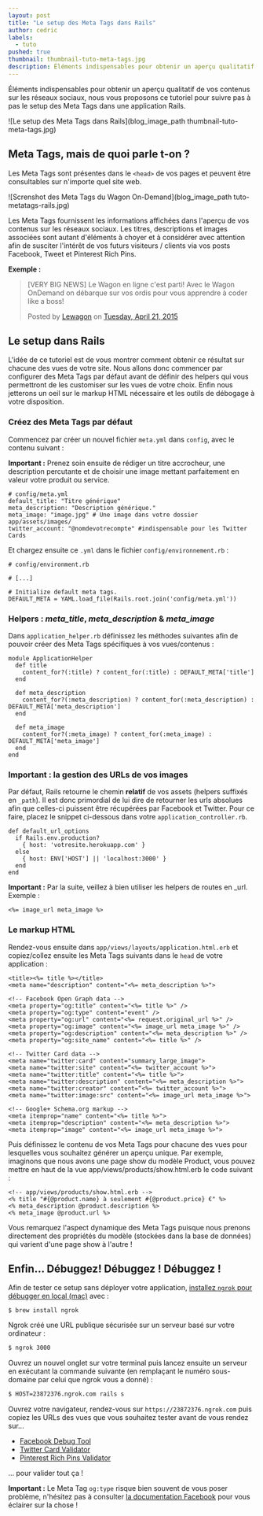 ```yaml
---
layout: post
title: "Le setup des Meta Tags dans Rails"
author: cedric
labels:
  - tuto
pushed: true
thumbnail: thumbnail-tuto-meta-tags.jpg
description: Éléments indispensables pour obtenir un aperçu qualitatif de vos contenus sur les réseaux sociaux, nous vous proposons ce tutoriel pour suivre pas à pas le setup des Meta Tags dans une application Rails.
---
```


Éléments indispensables pour obtenir un aperçu qualitatif de vos contenus sur les réseaux sociaux, nous vous proposons ce tutoriel pour suivre pas à pas le setup des Meta Tags dans une application Rails.

![Le setup des Meta Tags dans Rails](blog_image_path thumbnail-tuto-meta-tags.jpg)

## Meta Tags, mais de quoi parle t-on ?

Les Meta Tags sont présentes dans le `<head>` de vos pages et peuvent être consultables sur n'importe quel site web.

![Screnshot des Meta Tags du Wagon On-Demand](blog_image_path tuto-metatags-rails.jpg)

Les Meta Tags fournissent les informations affichées dans l'aperçu de vos contenus sur les réseaux sociaux. Les titres, descriptions et images associées sont autant d'éléments à choyer et à considérer avec attention afin de susciter l'intérêt de vos futurs visiteurs / clients via vos posts Facebook, Tweet et Pinterest Rich Pins.

**Exemple :**

<div class="embed-fb">
  <div id="fb-root"></div><script>(function(d, s, id) {  var js, fjs = d.getElementsByTagName(s)[0];  if (d.getElementById(id)) return;  js = d.createElement(s); js.id = id;  js.src = "//connect.facebook.net/en_US/sdk.js#xfbml=1&version=v2.3";  fjs.parentNode.insertBefore(js, fjs);}(document, 'script', 'facebook-jssdk'));</script><div class="fb-post" data-href="https://www.facebook.com/lewagonformation/posts/349986731866598" data-width="500"><div class="fb-xfbml-parse-ignore"><blockquote cite="https://www.facebook.com/lewagonformation/posts/349986731866598"><p>[VERY BIG NEWS] Le Wagon en ligne c&#039;est parti! Avec le Wagon OnDemand on d&#xe9;barque sur vos ordis pour vous apprendre &#xe0; coder like a boss!</p>Posted by <a href="https://www.facebook.com/lewagonformation">Lewagon</a> on <a href="https://www.facebook.com/lewagonformation/posts/349986731866598">Tuesday, April 21, 2015</a></blockquote></div></div>
</div>


## Le setup dans Rails

L'idée de ce tutoriel est de vous montrer comment obtenir ce résultat sur chacune des vues de votre site. Nous allons donc commencer par configurer des Meta Tags par défaut avant de définir des helpers qui vous permettront de les customiser sur les vues de votre choix. Enfin nous jetterons un oeil sur le markup HTML nécessaire et les outils de débogage à votre disposition.

### Créez des Meta Tags par défaut

Commencez par créer un nouvel fichier `meta.yml` dans `config`, avec le contenu suivant :

**Important :** Prenez soin ensuite de rédiger un titre accrocheur, une description percutante et de choisir une image mettant parfaitement en valeur votre produit ou service.

```
# config/meta.yml
default_title: "Titre générique"
meta_description: "Description générique."
meta_image: "image.jpg" # Une image dans votre dossier app/assets/images/
twitter_account: "@nomdevotrecompte" #indispensable pour les Twitter Cards

```

Et chargez ensuite ce `.yml` dans le fichier `config/environnement.rb` :

```
# config/environment.rb

# [...]

# Initialize default meta tags.
DEFAULT_META = YAML.load_file(Rails.root.join('config/meta.yml'))
```


### Helpers : *meta_title*, *meta_description* & *meta_image*

Dans `application_helper.rb` définissez les méthodes suivantes afin de pouvoir créer des Meta Tags spécifiques à vos vues/contenus :

```
module ApplicationHelper
  def title
    content_for?(:title) ? content_for(:title) : DEFAULT_META['title']
  end

  def meta_description
    content_for?(:meta_description) ? content_for(:meta_description) : DEFAULT_META['meta_description']
  end

  def meta_image
    content_for?(:meta_image) ? content_for(:meta_image) : DEFAULT_META['meta_image']
  end
end
```


### Important : la gestion des URLs de vos images

Par défaut, Rails retourne le chemin **relatif** de vos assets (helpers suffixés en `_path`). Il est donc primordial de lui dire de retourner les urls absolues afin que celles-ci puissent être récupérées par Facebook et Twitter. Pour ce faire, placez le snippet ci-dessous dans votre `application_controller.rb`.

```
def default_url_options
  if Rails.env.production?
    { host: 'votresite.herokuapp.com' }
  else
    { host: ENV['HOST'] || 'localhost:3000' }
  end
end
```

**Important :**  Par la suite, veillez à bien utiliser les helpers de routes en _url. Exemple :

```erb
<%= image_url meta_image %>
```


### Le markup HTML

Rendez-vous ensuite dans `app/views/layouts/application.html.erb` et copiez/collez ensuite les Meta Tags suivants dans le `head` de votre application :

```erb
<title><%= title %></title>
<meta name="description" content="<%= meta_description %>">

<!-- Facebook Open Graph data -->
<meta property="og:title" content="<%= title %>" />
<meta property="og:type" content="event" />
<meta property="og:url" content="<%= request.original_url %>" />
<meta property="og:image" content="<%= image_url meta_image %>" />
<meta property="og:description" content="<%= meta_description %>" />
<meta property="og:site_name" content="<%= title %>" />

<!-- Twitter Card data -->
<meta name="twitter:card" content="summary_large_image">
<meta name="twitter:site" content=“<%= twitter_account %>">
<meta name="twitter:title" content="<%= title %>">
<meta name="twitter:description" content="<%= meta_description %>">
<meta name="twitter:creator" content=“<%= twitter_account %>">
<meta name="twitter:image:src" content="<%= image_url meta_image %>">

<!-- Google+ Schema.org markup -->
<meta itemprop="name" content="<%= title %>">
<meta itemprop="description" content="<%= meta_description %>">
<meta itemprop="image" content="<%= image_url meta_image %>">
```

Puis définissez le contenu de vos Meta Tags pour chacune des vues pour lesquelles vous souhaitez générer un aperçu unique. Par exemple, imaginons que nous avons une page show du modèle Product, vous pouvez mettre en haut de la vue app/views/products/show.html.erb le code suivant :

```erb
<!-- app/views/products/show.html.erb -->
<% title "#{@product.name} à seulement #{@product.price} €" %>
<% meta_description @product.description %>
<% meta_image @product.url %>
```

Vous remarquez l'aspect dynamique des Meta Tags puisque nous prenons directement des propriétés du modèle (stockées dans la base de données) qui varient d'une page show à l'autre !


## Enfin... Débuggez! Débuggez ! Débuggez !

Afin de tester ce setup sans déployer votre application, [installez `ngrok` pour débugger en local (mac)](https://ngrok.com/) avec :

```
$ brew install ngrok
```

Ngrok créé une URL publique sécurisée sur un serveur basé sur votre ordinateur :

```bash
$ ngrok 3000
```

Ouvrez un nouvel onglet sur votre terminal puis lancez ensuite un serveur en exécutant la commande suivante (en remplaçant le numéro sous-domaine par celui que ngrok vous a donné) :

```bash
$ HOST=23872376.ngrok.com rails s
```

Ouvrez votre navigateur, rendez-vous sur `https://23872376.ngrok.com` puis copiez les URLs des vues que vous souhaitez tester avant de vous rendez sur...

- [Facebook Debug Tool](https://developers.facebook.com/tools/debug/)
- [Twitter Card Validator](https://cards-dev.twitter.com/validator)
- [Pinterest Rich Pins Validator](https://developers.pinterest.com/rich_pins/validator/)

… pour valider tout ça !

**Important :** Le Meta Tag `og:type` risque bien souvent de vous poser problème, n'hésitez pas à consulter [la documentation Facebook](https://developers.facebook.com/docs/reference/opengraph) pour vous éclairer sur la chose !
